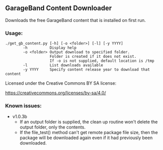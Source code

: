 ## GarageBand Content Downloader

Downloads the free GarageBand content that is installed on first run.

### Usage:
```
./get_gb_content.py [-h] [-o <folder>] [-l] [-y YYYY]
        -h          Display help
        -o <folder> Output download to specified folder.
                    Folder is created if it does not exist.
                    If -o is not supplied, default location is /tmp
        -l          List downloads available
        -y YYYY     Specify content release year to download that content
```
Licensed under the Creative Commons BY SA license:

https://creativecommons.org/licenses/by-sa/4.0/


### Known issues:
- v1.0.3b
    - If an output folder is supplied, the clean up routine won't delete the output folder, only the contents.
    - If the file_test() method can't get remote package file size, then the package will be downloaded again even if it had previously been downloaded.
